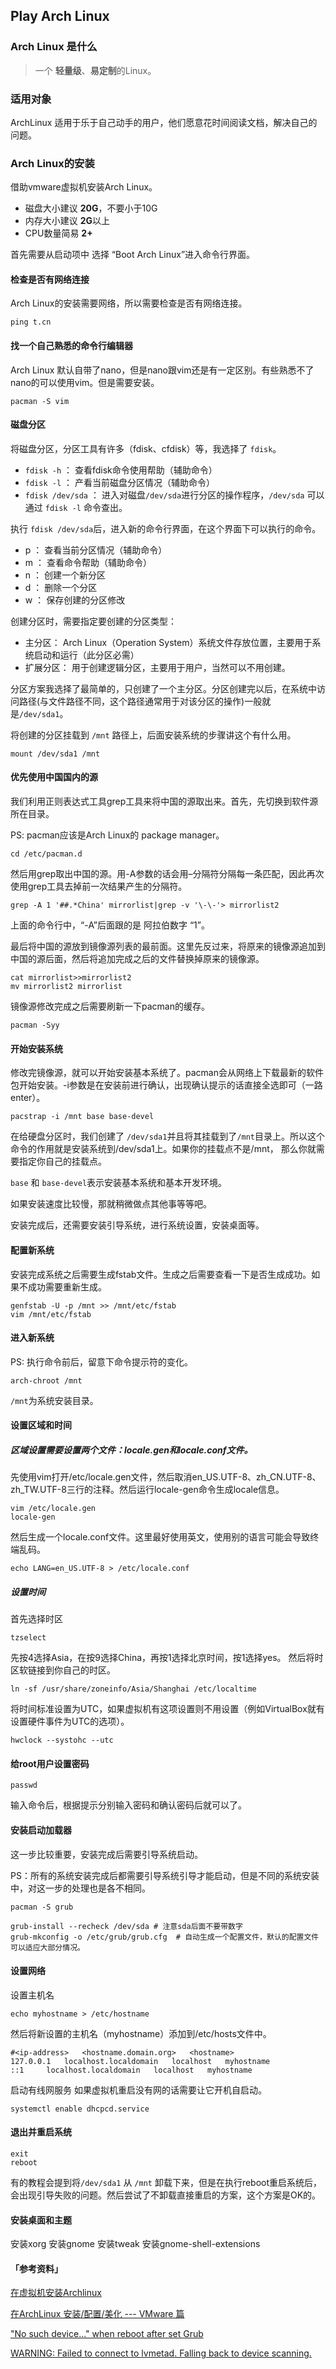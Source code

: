 ## Play Arch Linux

### Arch Linux 是什么

> 一个 **轻量级**、**易定制**的Linux。

### 适用对象
ArchLinux 适用于乐于自己动手的用户，他们愿意花时间阅读文档，解决自己的问题。


### Arch Linux的安装

借助vmware虚拟机安装Arch Linux。

- 磁盘大小建议 **20G**，不要小于10G
- 内存大小建议 **2G**以上
- CPU数量简易 **2+**



首先需要从启动项中 选择 “Boot Arch Linux”进入命令行界面。

#### 检查是否有网络连接
Arch Linux的安装需要网络，所以需要检查是否有网络连接。

```
ping t.cn
```

#### 找一个自己熟悉的命令行编辑器

Arch Linux 默认自带了nano，但是nano跟vim还是有一定区别。有些熟悉不了nano的可以使用vim。但是需要安装。

```
pacman -S vim
```

#### 磁盘分区

将磁盘分区，分区工具有许多（fdisk、cfdisk）等，我选择了 `fdisk`。

- `fdisk -h` ： 查看fdisk命令使用帮助（辅助命令）
- `fdisk -l` ： 产看当前磁盘分区情况（辅助命令）
- `fdisk /dev/sda` ： 进入对磁盘`/dev/sda`进行分区的操作程序，`/dev/sda` 可以通过 `fdisk -l` 命令查出。

执行 `fdisk /dev/sda`后，进入新的命令行界面，在这个界面下可以执行的命令。

- p ： 查看当前分区情况（辅助命令）
- m ： 查看命令帮助（辅助命令）
- n ： 创建一个新分区
- d ： 删除一个分区
- w ： 保存创建的分区修改

创建分区时，需要指定要创建的分区类型：

- 主分区： Arch Linux（Operation System）系统文件存放位置，主要用于系统启动和运行（此分区必需）
- 扩展分区： 用于创建逻辑分区，主要用于用户，当然可以不用创建。

分区方案我选择了最简单的，只创建了一个主分区。分区创建完以后，在系统中访问路径(与文件路径不同，这个路径通常用于对该分区的操作)一般就是`/dev/sda1`。

将创建的分区挂载到 `/mnt` 路径上，后面安装系统的步骤讲这个有什么用。

```
mount /dev/sda1 /mnt
```

#### 优先使用中国国内的源

我们利用正则表达式工具grep工具来将中国的源取出来。首先，先切换到软件源所在目录。

PS: pacman应该是Arch Linux的 package manager。
```
cd /etc/pacman.d
```
然后用grep取出中国的源。用-A参数的话会用–分隔符分隔每一条匹配，因此再次使用grep工具去掉前一次结果产生的分隔符。

```
grep -A 1 '##.*China' mirrorlist|grep -v '\-\-'> mirrorlist2
```
上面的命令行中，“-A”后面跟的是 阿拉伯数字 “1”。

最后将中国的源放到镜像源列表的最前面。这里先反过来，将原来的镜像源追加到中国的源后面，然后将追加完成之后的文件替换掉原来的镜像源。

```
cat mirrorlist>>mirrorlist2
mv mirrorlist2 mirrorlist
```
镜像源修改完成之后需要刷新一下pacman的缓存。

```
pacman -Syy
```

#### 开始安装系统
修改完镜像源，就可以开始安装基本系统了。pacman会从网络上下载最新的软件包开始安装。-i参数是在安装前进行确认，出现确认提示的话直接全选即可（一路enter）。

```
pacstrap -i /mnt base base-devel
```

在给硬盘分区时，我们创建了 `/dev/sda1`并且将其挂载到了`/mnt`目录上。所以这个命令的作用就是安装系统到/dev/sda1上。如果你的挂载点不是/mnt， 那么你就需要指定你自己的挂载点。 

`base` 和 `base-devel`表示安装基本系统和基本开发环境。

如果安装速度比较慢，那就稍微做点其他事等等吧。

安装完成后，还需要安装引导系统，进行系统设置，安装桌面等。


#### 配置新系统
安装完成系统之后需要生成fstab文件。生成之后需要查看一下是否生成成功。如果不成功需要重新生成。

```
genfstab -U -p /mnt >> /mnt/etc/fstab
vim /mnt/etc/fstab
```

####  进入新系统

PS: 执行命令前后，留意下命令提示符的变化。
```
arch-chroot /mnt
```
`/mnt`为系统安装目录。

#### 设置区域和时间

##### 区域设置需要设置两个文件：locale.gen和locale.conf文件。

先使用vim打开/etc/locale.gen文件，然后取消en_US.UTF-8、zh_CN.UTF-8、zh_TW.UTF-8三行的注释。然后运行locale-gen命令生成locale信息。

```
vim /etc/locale.gen
locale-gen
```

然后生成一个locale.conf文件。这里最好使用英文，使用别的语言可能会导致终端乱码。

```
echo LANG=en_US.UTF-8 > /etc/locale.conf
```

##### 设置时间

首先选择时区

```
tzselect
```

先按4选择Asia，在按9选择China，再按1选择北京时间，按1选择yes。 
然后将时区软链接到你自己的时区。

```
ln -sf /usr/share/zoneinfo/Asia/Shanghai /etc/localtime
```

将时间标准设置为UTC，如果虚拟机有这项设置则不用设置（例如VirtualBox就有设置硬件事件为UTC的选项）。

```
hwclock --systohc --utc
```

#### 给root用户设置密码

```
passwd
```
输入命令后，根据提示分别输入密码和确认密码后就可以了。

#### 安装启动加载器
这一步比较重要，安装完成后需要引导系统启动。

PS：所有的系统安装完成后都需要引导系统引导才能启动，但是不同的系统安装中，对这一步的处理也是各不相同。

```
pacman -S grub

grub-install --recheck /dev/sda # 注意sda后面不要带数字
grub-mkconfig -o /etc/grub/grub.cfg  # 自动生成一个配置文件，默认的配置文件可以适应大部分情况。
```

#### 设置网络

设置主机名

```
echo myhostname > /etc/hostname
```
然后将新设置的主机名（myhostname）添加到/etc/hosts文件中。

``` 
#<ip-address>   <hostname.domain.org>   <hostname>
127.0.0.1   localhost.localdomain   localhost   myhostname
::1     localhost.localdomain   localhost   myhostname
```

启动有线网服务 
如果虚拟机重启没有网的话需要让它开机自启动。

```
systemctl enable dhcpcd.service
```

#### 退出并重启系统

```
exit
reboot
```

有的教程会提到将`/dev/sda1` 从 `/mnt` 卸载下来，但是在执行reboot重启系统后，会出现引导失败的问题。然后尝试了不卸载直接重启的方案，这个方案是OK的。



#### 安装桌面和主题

安装xorg
安装gnome
安装tweak
安装gnome-shell-extensions

#### 「参考资料」
[在虚拟机安装Archlinux](https://blog.csdn.net/kingolie/article/details/53048625)

[在ArchLinux 安装/配置/美化 --- VMware 篇](https://www.mivm.cn/archlinux-vmware/)

[ "No such device..." when reboot after set Grub ](https://blog.csdn.net/killzero/article/details/8861612)

[WARNING: Failed to connect to lvmetad. Falling back to device scanning.](https://unix.stackexchange.com/questions/332556/arch-linux-installation-grub-problem)